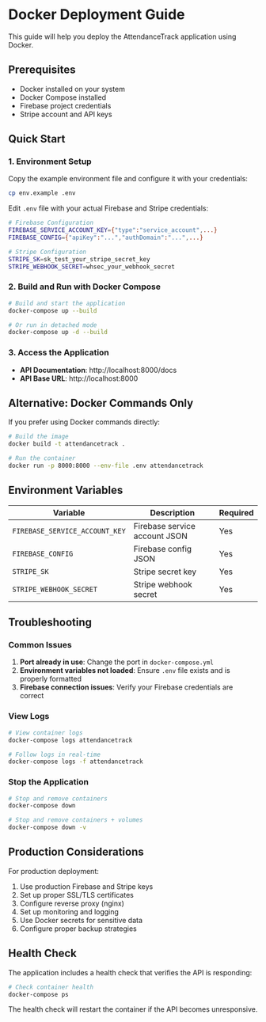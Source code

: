 # Docker Deployment Guide

This guide will help you deploy the AttendanceTrack application using Docker.

## Prerequisites

- Docker installed on your system
- Docker Compose installed
- Firebase project credentials
- Stripe account and API keys

## Quick Start

### 1. Environment Setup

Copy the example environment file and configure it with your credentials:

```bash
cp env.example .env
```

Edit `.env` file with your actual Firebase and Stripe credentials:

```bash
# Firebase Configuration
FIREBASE_SERVICE_ACCOUNT_KEY={"type":"service_account",...}
FIREBASE_CONFIG={"apiKey":"...","authDomain":"...",...}

# Stripe Configuration  
STRIPE_SK=sk_test_your_stripe_secret_key
STRIPE_WEBHOOK_SECRET=whsec_your_webhook_secret
```

### 2. Build and Run with Docker Compose

```bash
# Build and start the application
docker-compose up --build

# Or run in detached mode
docker-compose up -d --build
```

### 3. Access the Application

- **API Documentation**: http://localhost:8000/docs
- **API Base URL**: http://localhost:8000

## Alternative: Docker Commands Only

If you prefer using Docker commands directly:

```bash
# Build the image
docker build -t attendancetrack .

# Run the container
docker run -p 8000:8000 --env-file .env attendancetrack
```

## Environment Variables

| Variable | Description | Required |
|----------|-------------|----------|
| `FIREBASE_SERVICE_ACCOUNT_KEY` | Firebase service account JSON | Yes |
| `FIREBASE_CONFIG` | Firebase config JSON | Yes |
| `STRIPE_SK` | Stripe secret key | Yes |
| `STRIPE_WEBHOOK_SECRET` | Stripe webhook secret | Yes |

## Troubleshooting

### Common Issues

1. **Port already in use**: Change the port in `docker-compose.yml`
2. **Environment variables not loaded**: Ensure `.env` file exists and is properly formatted
3. **Firebase connection issues**: Verify your Firebase credentials are correct

### View Logs

```bash
# View container logs
docker-compose logs attendancetrack

# Follow logs in real-time
docker-compose logs -f attendancetrack
```

### Stop the Application

```bash
# Stop and remove containers
docker-compose down

# Stop and remove containers + volumes
docker-compose down -v
```

## Production Considerations

For production deployment:

1. Use production Firebase and Stripe keys
2. Set up proper SSL/TLS certificates
3. Configure reverse proxy (nginx)
4. Set up monitoring and logging
5. Use Docker secrets for sensitive data
6. Configure proper backup strategies

## Health Check

The application includes a health check that verifies the API is responding:

```bash
# Check container health
docker-compose ps
```

The health check will restart the container if the API becomes unresponsive. 